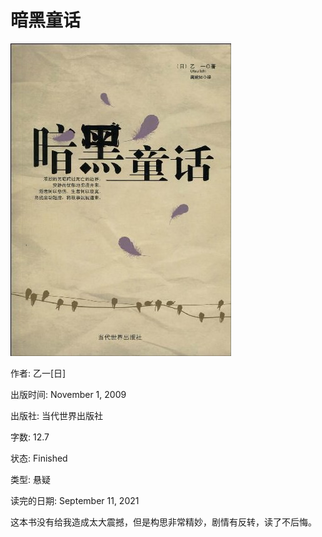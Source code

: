 # 暗黑童话

![cover](暗黑童话.imgs/cover.jpg)

作者: 乙一[日]

出版时间: November 1, 2009

出版社: 当代世界出版社

字数: 12.7

状态: Finished

类型: 悬疑

读完的日期: September 11, 2021

这本书没有给我造成太大震撼，但是构思非常精妙，剧情有反转，读了不后悔。
